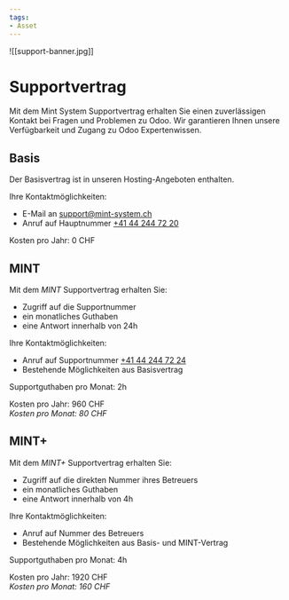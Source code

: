 ```yaml
---
tags:
- Asset
---
```


![[support-banner.jpg]]

# Supportvertrag

Mit dem Mint System Supportvertrag erhalten Sie einen zuverlässigen Kontakt bei Fragen und Problemen zu Odoo. Wir garantieren Ihnen unsere Verfügbarkeit und Zugang zu Odoo Expertenwissen.

## Basis

Der Basisvertrag ist in unseren Hosting-Angeboten enthalten.

Ihre Kontaktmöglichkeiten:
* E-Mail an [support@mint-system.ch](mailto:support@mint-system.ch)
* Anruf auf Hauptnummer [+41 44 244 72 20](tel:+41442447220)

Kosten pro Jahr: 0 CHF

## MINT

Mit dem *MINT* Supportvertrag erhalten Sie:
* Zugriff auf die Supportnummer
* ein monatliches Guthaben
* eine Antwort innerhalb von 24h

Ihre Kontaktmöglichkeiten:
* Anruf auf Supportnummer [+41 44 244 72 24](tel:+41442447224)
* Bestehende Möglichkeiten aus Basisvertrag

Supportguthaben pro Monat: 2h

Kosten pro Jahr: 960 CHF  
*Kosten pro Monat: 80 CHF*

## MINT+

Mit dem *MINT+* Supportvertrag erhalten Sie:
* Zugriff auf die direkten Nummer ihres Betreuers
* ein monatliches Guthaben
* eine Antwort innerhalb von 4h

Ihre Kontaktmöglichkeiten:
* Anruf auf Nummer des Betreuers
* Bestehende Möglichkeiten aus Basis- und MINT-Vertrag

Supportguthaben pro Monat: 4h

Kosten pro Jahr: 1920 CHF  
*Kosten pro Monat: 160 CHF*
